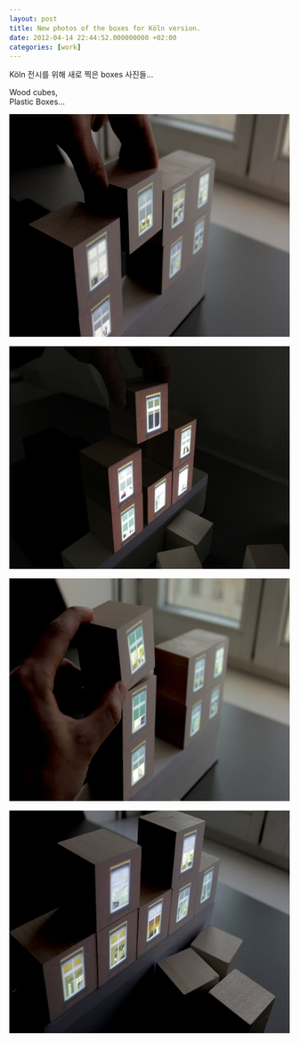 ```yaml
---
layout: post
title: New photos of the boxes for Köln version.
date: 2012-04-14 22:44:52.000000000 +02:00
categories: [work]
---
```

<p>Köln 전시를 위해 새로 찍은 boxes 사진들...</p>
<p>Wood cubes,<br />
Plastic Boxes...</p>
<p><img src="/assets/all_wood_hand_up5016cbf5ba7bd.jpg" alt="all_wood_hand_up5016cbf5ba7bd.jpg" width="600" height="400" class="alignnone size-full wp-image-2904" /></p>
<p><img src="/assets/all_wood_hand_dark5016cbf580131.jpg" alt="all_wood_hand_dark5016cbf580131.jpg" width="600" height="400" class="alignnone size-medium wp-image-2903" /></p>
<p><img src="/assets/all_wood_hand5016cbf53d2c9.jpg" alt="all_wood_hand5016cbf53d2c9.jpg" width="600" height="400" class="alignnone size-medium wp-image-2902" /></p>
<p><img src="/assets/all_wood5016cbf501d5f.jpg" alt="all_wood5016cbf501d5f.jpg" width="600" height="400" class="alignnone size-full wp-image-2901" /></p>

